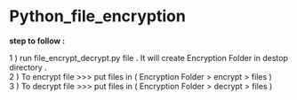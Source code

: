 # Python_file_encryption

**step to follow :**

1 ) run  file_encrypt_decrypt.py file . It will create Encryption Folder in destop directory .<br>
2 ) To encrypt file >>> put files in ( Encryption Folder > encrypt > files ) <br>
3 ) To decrypt file >>> put files in ( Encryption Folder > decrypt > files ) 
